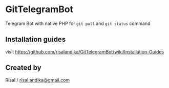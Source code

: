 # GitTelegramBot
Telegram Bot with native PHP for `git pull` and `git status` command

## Installation guides

visit https://github.com/risalandika/GitTelegramBot/wiki/Installation-Guides

## Created by
Risal / risal.andika@gmail.com
